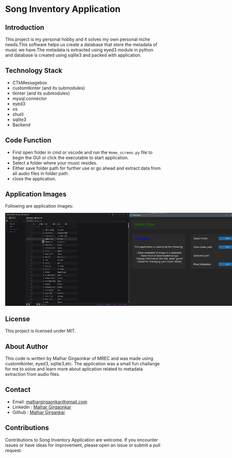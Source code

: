 # Song Inventory Application

## Introduction

This project is my personal hobby and it solves my own personal niche needs.This software helps us create a database that store the metadata of music we have.The metadata is extracted using eyed3 module in python and database is created using sqlite3 and packed with application.

## Technology Stack
- CTkMessagebox
- customtkinter (and its submodules)
- tkinter (and its submodules)
- mysql.connector
- eyed3
- os
- shutil
- sqlite3
- Backend

## Code Function

- First open folder in cmd or vscode and run the `Home_screen.py` file to begin the GUI or click the executable to start application.
- Select a folder where your music resides.
- Either save folder path for further use or go ahead and extract data from all audio files in folder path.
- close the application.

## Application Images

Following are application images:

<div style="display: flex; justify-content: space-between;">
  <img src="https://github.com/Malhar-Girgaonkar/Song-Inventory-code/blob/9e2e8f005b98a1b7241cbf1d7a37f0973551f29d/Demo/Database.png" alt="Mainpage" width="400" height="300"/>
  <img src="https://github.com/Malhar-Girgaonkar/Song-Inventory-code/blob/691bcda09db020c920456319266457b9e314b597/Demo/Mainpage.png" alt="Database" width="400" height="300"/>
</div>

## License

This project is licensed under MIT.

## About Author

This code is written by Malhar Girgaonkar of MREC and was made using customtkinter, eyed3, sqlite3,etc. The application was a small fun challange for me to solve and learn more about aplication related to metadata extraction from audio files.

## Contact 

- Email: [malhargirgaonkar@gmail.com](mailto:malhargirgaonkar@gmail.com)
- Linkedin : [Malhar Girgaonkar](https://www.linkedin.com/in/malhar-girgaonkar-b9223a28a?utm_source=share&utm_campaign=share_via&utm_content=profile&utm_medium=android_app)
- Github : [Malhar Girgankar](https://github.com/Malhar-Girgaonkar)

## Contributions

Contributions to Song Inventory Application are welcome. If you encounter issues or have ideas for improvement, please open an issue or submit a pull request.
